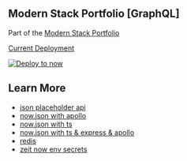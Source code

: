 ## Modern Stack Portfolio [GraphQL]
Part of the [Modern Stack Portfolio](https://github.com/aretecode/modern-stack-web-portfolio)

[Current Deployment](https://jameswiens-graphql.now.sh/graphql)

[![Deploy to now](https://deploy.now.sh/static/button.svg)](https://deploy.now.sh/?repo=https://github.com/aretecode/modern-stack-portfolio-graphql)

## Learn More
- [json placeholder api](https://jsonplaceholder.typicode.com/)
- [now.json with apollo](https://github.com/zeit/now-examples/blob/master/apollo/now.json)
- [now.json with ts](https://github.com/zeit/og-image/blob/master/now.json)
- [now.json with ts & express & apollo](https://github.com/kyledetella/ts-on-now-2.0)
- [redis](https://redislabs.com/blog/redis-cloud-30mb-ram-30-connections-for-free/)
- [zeit now env secrets](https://zeit.co/docs/v2/deployments/environment-variables-and-secrets)
